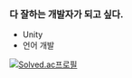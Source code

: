 ### 다 잘하는 개발자가 되고 싶다.
 - Unity
 - 언어 개발
   
[![Solved.ac프로필](http://mazassumnida.wtf/api/v2/generate_badge?boj=tolelom)](https://solved.ac/tolelom)
